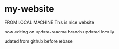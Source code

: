 # my-website
FROM LOCAL MACHINE
This is nice website

now editing on update-readme branch
updated locally

udated from github before rebase
